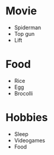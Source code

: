 # Movie
 + Spiderman
 + Top gun
 + Lift
# Food
 + Rice
 + Egg
 + Brocolli
# Hobbies
 + Sleep
 + Videogames
 + Food

